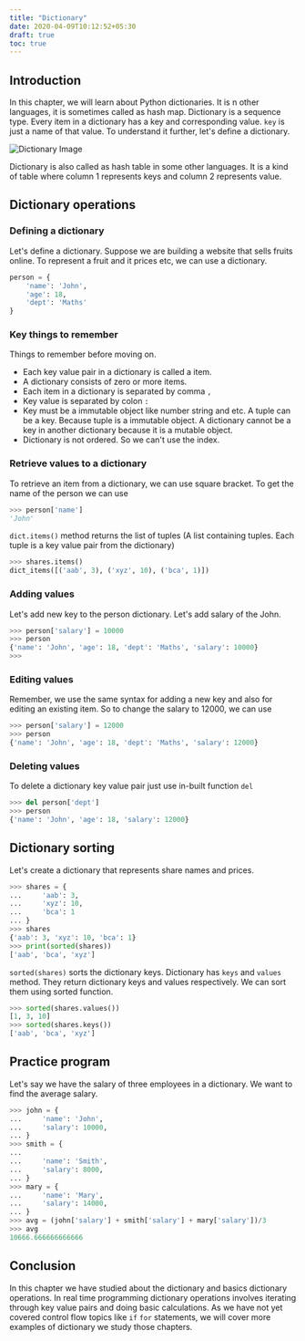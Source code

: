 ```yaml
---
title: "Dictionary"
date: 2020-04-09T10:12:52+05:30
draft: true
toc: true
---
```

## Introduction
In this chapter, we will learn about Python dictionaries. It is n other languages, it is sometimes called as hash map. Dictionary is a sequence type. Every item
in a dictionary has a key and corresponding value. `key` is just a name
of that value. To understand it further, let's define a dictionary.

![Dictionary Image](/assets/images/dict.jpg)

Dictionary is also called as hash table in some other languages. It is a kind 
of table where column 1 represents keys and column 2 represents value.

## Dictionary operations
### Defining a dictionary
Let's define a dictionary. Suppose we are building a website that sells fruits
online. To represent a fruit and it prices etc, we can use a dictionary.
```python
person = {
    'name': 'John',
    'age': 18,
    'dept': 'Maths'
}
```

### Key things to remember
Things to remember before moving on.
- Each key value pair in a dictionary is called a item.
- A dictionary consists of zero or more items.
- Each item in a dictionary is separated by comma `,`
- Key value is separated by colon `:`
- Key must be a immutable object like number string and etc. A tuple can be a key.
  Because tuple is a immutable object. A dictionary cannot be a key in another dictionary
  because it is a mutable object.
- Dictionary is not ordered. So we can't use the index.

### Retrieve values to a dictionary
To retrieve an item from a dictionary, we can use square bracket. To get the name of
the person we can use
```python
>>> person['name']
'John'
```
`dict.items()` method returns the list of tuples (A list containing tuples. Each tuple is a
key value pair from the dictionary)
```python
>>> shares.items()
dict_items([('aab', 3), ('xyz', 10), ('bca', 1)])
```

### Adding values
Let's add new key to the person dictionary. Let's add salary of the John.
```python
>>> person['salary'] = 10000
>>> person
{'name': 'John', 'age': 18, 'dept': 'Maths', 'salary': 10000}
>>>
```

### Editing values
Remember, we use the same syntax for adding a new key and also for editing an
existing item. So to change the salary to 12000, we can use
```python
>>> person['salary'] = 12000
>>> person
{'name': 'John', 'age': 18, 'dept': 'Maths', 'salary': 12000}
```

### Deleting values
To delete a dictionary key value pair just use in-built function `del`
```python
>>> del person['dept']
>>> person
{'name': 'John', 'age': 18, 'salary': 12000}
```

## Dictionary sorting
Let's create a dictionary that represents share names and prices.
```python
>>> shares = {
...     'aab': 3,
...     'xyz': 10,
...     'bca': 1
... }
>>> shares
{'aab': 3, 'xyz': 10, 'bca': 1}
>>> print(sorted(shares))
['aab', 'bca', 'xyz']
```
`sorted(shares)` sorts the dictionary keys. Dictionary has `keys` and  `values` method.
They return dictionary keys and values respectively. We can sort them using sorted function.
```python
>>> sorted(shares.values())
[1, 3, 10]
>>> sorted(shares.keys())
['aab', 'bca', 'xyz']
```


## Practice program
Let's say we have the salary of three employees in a dictionary. We want to
find the average salary.
```python
>>> john = {
...     'name': 'John',
...     'salary': 10000,
... }
>>> smith = {
...
...     'name': 'Smith',
...     'salary': 8000,
... }
>>> mary = {
...     'name': 'Mary',
...     'salary': 14000,
... }
>>> avg = (john['salary'] + smith['salary'] + mary['salary'])/3
>>> avg
10666.666666666666
```

## Conclusion
In this chapter we have studied about the dictionary and basics dictionary
operations. In real time programming dictionary operations involves iterating
through key value pairs and doing basic calculations. As we have not yet
covered control flow topics like `if` `for` statements, we will cover more
examples of dictionary we study those chapters.
<!--stackedit_data:
eyJoaXN0b3J5IjpbLTEyNjM5NTEwMjhdfQ==
-->